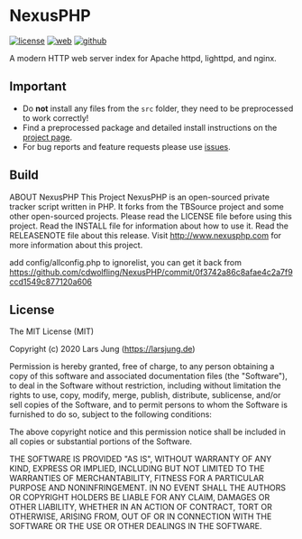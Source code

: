 # NexusPHP

[![license][license-img]][github] [![web][web-img]][web] [![github][github-img]][github]

A modern HTTP web server index for Apache httpd, lighttpd, and nginx.


## Important

* Do **not** install any files from the `src` folder, they need to be
  preprocessed to work correctly!
* Find a preprocessed package and detailed install instructions on the
  [project page][web].
* For bug reports and feature requests please use [issues][github-issues].


## Build

ABOUT NexusPHP
This Project NexusPHP is an open-sourced private tracker script written in PHP.
It forks from the TBSource project and some other open-sourced projects.
Please read the LICENSE file before using this project.
Read the INSTALL file for information about how to use it.
Read the RELEASENOTE file about this release.
Visit http://www.nexusphp.com for more information about this project.

add config/allconfig.php to ignorelist, you can get it back from https://github.com/cdwolfling/NexusPHP/commit/0f3742a86c8afae4c2a7f9ccd1549c877120a606

## License

The MIT License (MIT)

Copyright (c) 2020 Lars Jung (https://larsjung.de)

Permission is hereby granted, free of charge, to any person obtaining a copy
of this software and associated documentation files (the "Software"), to deal
in the Software without restriction, including without limitation the rights
to use, copy, modify, merge, publish, distribute, sublicense, and/or sell
copies of the Software, and to permit persons to whom the Software is
furnished to do so, subject to the following conditions:

The above copyright notice and this permission notice shall be included in
all copies or substantial portions of the Software.

THE SOFTWARE IS PROVIDED "AS IS", WITHOUT WARRANTY OF ANY KIND, EXPRESS OR
IMPLIED, INCLUDING BUT NOT LIMITED TO THE WARRANTIES OF MERCHANTABILITY,
FITNESS FOR A PARTICULAR PURPOSE AND NONINFRINGEMENT. IN NO EVENT SHALL THE
AUTHORS OR COPYRIGHT HOLDERS BE LIABLE FOR ANY CLAIM, DAMAGES OR OTHER
LIABILITY, WHETHER IN AN ACTION OF CONTRACT, TORT OR OTHERWISE, ARISING FROM,
OUT OF OR IN CONNECTION WITH THE SOFTWARE OR THE USE OR OTHER DEALINGS IN
THE SOFTWARE.



[web]: https://1ptba.com/
[github]: https://github.com/Joyist2021/NexusPHP-1PTBA
[github-issues]: https://github.com/Joyist2021/NexusPHP-1PTBA/issues
[release]: https://github.com/Joyist2021/NexusPHP-1PTBA/releases
[develop]: https://github.com/Joyist2021/NexusPHP-1PTBA/develop/
[node]: https://nodejs.org
[material-design-icons]: https://github.com/google/material-design-icons

[license-img]: https://img.shields.io/badge/license-MIT-a0a060.svg?style=flat-square
[web-img]: https://img.shields.io/badge/web-1ptba.com-a0a060.svg?style=flat-square
[github-img]: https://img.shields.io/badge/github-Joyist2021/NexusPHP-a0a060.svg?style=flat-square
